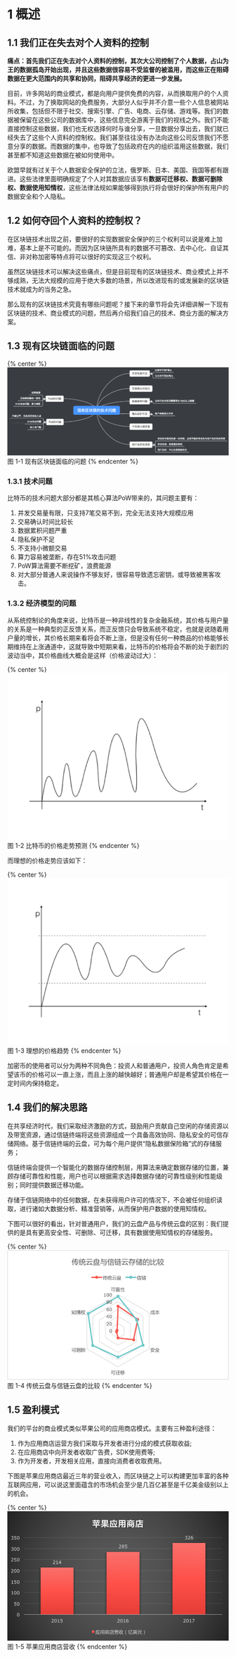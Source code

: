 # 1 概述


## 1.1 我们正在失去对个人资料的控制

**痛点：首先我们正在失去对个人资料的控制，其次大公司控制了个人数据，占山为王的数据孤岛开始出现，并且这些数据很容易不受监督的被滥用，而这些正在阻碍数据在更大范围内的共享和协同，阻碍共享经济的更进一步发展。**

目前，许多网站的商业模式，都是向用户提供免费的内容，从而换取用户的个人资料。不过，为了换取网站的免费服务，大部分人似乎并不介意一些个人信息被网站所收集，包括但不限于社交、搜索引擎、广告、电商、云存储、游戏等。我们的数据被保留在这些公司的数据库中，这些信息完全游离于我们的视线之外。我们不能直接控制这些数据，我们也无权选择何时与谁分享，一旦数据分享出去，我们就已经失去了这些个人资料的控制权。我们甚至往往没有办法向这些公司反馈我们不愿意分享的数据。而数据的集中，也导致了包括政府在内的组织滥用这些数据，我们甚至都不知道这些数据在被如何使用中。

欧盟早就有过关于个人数据安全保护的立法，俄罗斯、日本、美国、我国等都有跟进。这些法律里面明确规定了个人对其数据应该享有**数据可迁移权、数据可删除权、数据使用知情权**，这些法律法规如果能够得到执行将会很好的保护所有用户的数据安全和个人隐私。

## 1.2 如何夺回个人资料的控制权？

在区块链技术出现之前，要很好的实现数据安全保护的三个权利可以说是难上加难，基本上是不可能的。而因为区块链所具有的数据不可篡改、去中心化、自证其信、非对称加密等特点将可以很好的实现这三个权利。

虽然区块链技术可以解决这些痛点，但是目前现有的区块链技术、商业模式上并不够成熟，无法大规模的应用于绝大多数的场景，所以改进现有的或发展新的区块链技术就成为的当务之急。

那么现有的区块链技术究竟有哪些问题呢？接下来的章节将会先详细讲解一下现有区块链的技术、商业模式的问题，然后再介绍我们自己的技术、商业方面的解决方案。

## 1.3	现有区块链面临的问题

{% center %}
![图 1-1 现有区块链面临的问题](/assets/1.png)
图 1-1 现有区块链面临的问题
{% endcenter %}


### 1.3.1	技术问题

比特币的技术问题大部分都是其核心算法PoW带来的，其问题主要有：

1.	并发交易量有限，只支持7笔交易不到，完全无法支持大规模应用 
2.	交易确认时间比较长
3.	数据累积问题严重
4.	隐私保护不足
5.	不支持小微额交易
6.	算力容易被垄断，存在51%攻击问题
7.	PoW算法需要不断挖矿，浪费能源
8.	对大部分普通人来说操作不够友好，很容易导致遗忘密钥，或导致被黑客攻击。

### 1.3.2	经济模型的问题

从系统控制论的角度来说，比特币是一种非线性的复杂金融系统，其价格与用户量的关系是一种典型的正反馈关系，而正反馈只会导致系统不稳定，也就是说随着用户量的增长，其价格长期来看将会不断上涨，但是没有任何一种商品的价格能够长期维持在上涨通道中，这就导致中短期来看，比特币的价格将会不断的处于剧烈的波动当中，其价格曲线大概会是这样（价格波动过大）：


{% center %}
![图 1-2 比特币的价格走势预测](/assets/img2.png)
图 1-2 比特币的价格走势预测
{% endcenter %}


而理想的价格走势应该如下：


{% center %}
![图 1-3 理想的价格趋势](/assets/img3.png)
图 1-3 理想的价格趋势
{% endcenter %}



加密币的使用者可以分为两种不同角色：投资人和普通用户，投资人角色肯定是希望该币的价格可以一直上涨，而且上涨的越快越好；普通用户却是希望其价格在一定时间内保持稳定。

## 1.4	我们的解决思路
在共享经济时代，我们采取经济激励的方式，鼓励用户贡献自己空闲的存储资源以及带宽资源，通过信链终端将这些资源组成一个具备高效协同、隐私安全的可信存储网络。基于信链终端的云盘，可为每个用户提供“隐私数据保险箱”式的存储服务；

信链终端会提供一个智能化的数据存储控制层，用算法来确定数据存储的位置，兼顾存储可靠性和性能，用户也可以根据需求选择数据存储的可靠性级别和性能级别；同时提供数据迁移功能。

存储于信链网络中的任何数据，在未获得用户许可的情况下，不会被任何组织读取，进行诸如大数据分析、精准营销等，从而保护用户数据的使用知情权。

下图可以很好的看出，针对普通用户，我们的云盘产品与传统云盘的区别：我们提供的是具有更高安全性、可删除、可迁移，具有数据使用知情权的存储服务。

{% center %}
![图 1-4 传统云盘与信链云盘的比较](/assets/img4.png)
图 1-4 传统云盘与信链云盘的比较
{% endcenter %}


## 1.5	盈利模式

我们的平台的商业模式类似苹果公司的应用商店模式。主要有三种盈利途径：

1. 作为应用商店运营方我们采取与开发者进行分成的模式获取收益;
2. 在应用商店中向开发者收取广告费，SDK使用费等;
3. 作为开发者，开发相关应用，直接向消费者收取费用。

下图是苹果应用商店最近三年的营业收入，而区块链之上可以构建更加丰富的各种互联网应用，可以说这里面蕴含的市场机会至少是几百亿甚至是千亿美金级别以上的机会。


{% center %}
![图 1-5 苹果应用商店营收](/assets/img5.png)
图 1-5 苹果应用商店营收
{% endcenter %}



